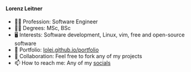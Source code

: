 <!--
**LoLei/LoLei** is a ✨ _special_ ✨ repository because its `README.md` (this file) appears on your GitHub profile.
-->

#### Lorenz Leitner
- 👨‍💻 Profession: Software Engineer
- 🧑‍🎓 Degrees: MSc, BSc
- 🖥 Interests: Software development, Linux, vim, free and open-source software
- 📜 Portfolio: [lolei.github.io/portfolio](https://lolei.github.io/portfolio)
- 👯 Collaboration: Feel free to fork any of my projects
- 📫 How to reach me: Any of my [socials](https://lolei.github.io/)
